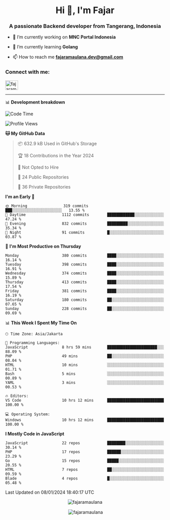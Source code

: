 <h1 align="center">Hi 👋, I'm Fajar</h1>
<h3 align="center">A passionate Backend developer from Tangerang, Indonesia</h3>

<!-- <p align="left"> <img src="https://komarev.com/ghpvc/?username=fajaramaulana&label=Profile%20views&color=0e75b6&style=flat" alt="fajaramaulana" /> </p> -->

- 🔭 I’m currently working on **MNC Portal Indonesia**

- 🌱 I’m currently learning **Golang**

- 📫 How to reach me **fajaramaulana.dev@gmail.com**

<h3 align="left">Connect with me:</h3>
<p align="left">
<a href="https://linkedin.com/in/fajar-agus-maulana-73533a180/" target="blank"><img align="center" src="https://raw.githubusercontent.com/rahuldkjain/github-profile-readme-generator/master/src/images/icons/Social/linked-in-alt.svg" alt="fajaramaulana" height="30" width="40" /></a>
</p>

-------

📊 **Development breakdown**
<!--START_SECTION:waka-->
![Code Time](http://img.shields.io/badge/Code%20Time-1%2C584%20hrs%2024%20mins-blue)

![Profile Views](http://img.shields.io/badge/Profile%20Views-0-blue)

**🐱 My GitHub Data** 

> 📦 632.9 kB Used in GitHub's Storage 
 > 
> 🏆 18 Contributions in the Year 2024
 > 
> 🚫 Not Opted to Hire
 > 
> 📜 24 Public Repositories 
 > 
> 🔑 36 Private Repositories 
 > 
**I'm an Early 🐤** 

```text
🌞 Morning                319 commits         ███░░░░░░░░░░░░░░░░░░░░░░   13.55 % 
🌆 Daytime                1112 commits        ████████████░░░░░░░░░░░░░   47.24 % 
🌃 Evening                832 commits         █████████░░░░░░░░░░░░░░░░   35.34 % 
🌙 Night                  91 commits          █░░░░░░░░░░░░░░░░░░░░░░░░   03.87 % 
```
📅 **I'm Most Productive on Thursday** 

```text
Monday                   380 commits         ████░░░░░░░░░░░░░░░░░░░░░   16.14 % 
Tuesday                  398 commits         ████░░░░░░░░░░░░░░░░░░░░░   16.91 % 
Wednesday                374 commits         ████░░░░░░░░░░░░░░░░░░░░░   15.89 % 
Thursday                 413 commits         ████░░░░░░░░░░░░░░░░░░░░░   17.54 % 
Friday                   381 commits         ████░░░░░░░░░░░░░░░░░░░░░   16.19 % 
Saturday                 180 commits         ██░░░░░░░░░░░░░░░░░░░░░░░   07.65 % 
Sunday                   228 commits         ██░░░░░░░░░░░░░░░░░░░░░░░   09.69 % 
```


📊 **This Week I Spent My Time On** 

```text
🕑︎ Time Zone: Asia/Jakarta

💬 Programming Languages: 
JavaScript               8 hrs 59 mins       ██████████████████████░░░   88.09 % 
PHP                      49 mins             ██░░░░░░░░░░░░░░░░░░░░░░░   08.04 % 
HTML                     10 mins             ░░░░░░░░░░░░░░░░░░░░░░░░░   01.71 % 
Bash                     5 mins              ░░░░░░░░░░░░░░░░░░░░░░░░░   00.89 % 
YAML                     3 mins              ░░░░░░░░░░░░░░░░░░░░░░░░░   00.53 % 

🔥 Editors: 
VS Code                  10 hrs 12 mins      █████████████████████████   100.00 % 

💻 Operating System: 
Windows                  10 hrs 12 mins      █████████████████████████   100.00 % 
```

**I Mostly Code in JavaScript** 

```text
JavaScript               22 repos            ████████░░░░░░░░░░░░░░░░░   30.14 % 
PHP                      17 repos            ██████░░░░░░░░░░░░░░░░░░░   23.29 % 
Go                       15 repos            █████░░░░░░░░░░░░░░░░░░░░   20.55 % 
HTML                     7 repos             ██░░░░░░░░░░░░░░░░░░░░░░░   09.59 % 
Blade                    4 repos             █░░░░░░░░░░░░░░░░░░░░░░░░   05.48 % 
```




 Last Updated on 08/01/2024 18:40:17 UTC
<!--END_SECTION:waka-->
<p align="center"><img align="center" src="https://github-readme-stats.vercel.app/api/top-langs?username=fajaramaulana&show_icons=true&locale=en&layout=compact" alt="fajaramaulana" /></p>

<p align="center">&nbsp;<img align="center" src="https://github-readme-stats.vercel.app/api?username=fajaramaulana&show_icons=true&locale=en" alt="fajaramaulana" /></p>

